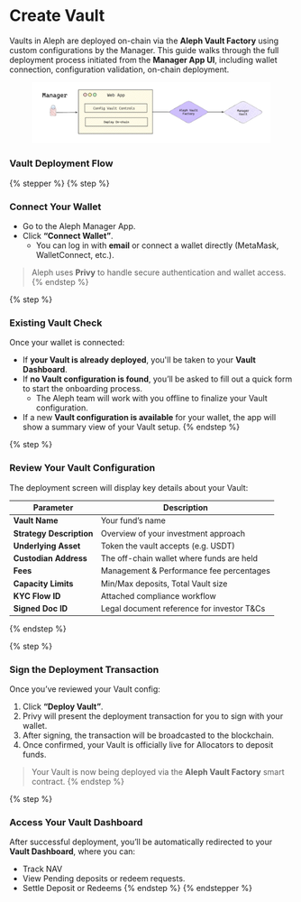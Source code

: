 # Create Vault

Vaults in Aleph are deployed on-chain via the **Aleph Vault Factory** using custom configurations by the Manager. This guide walks through the full deployment process initiated from the **Manager App UI**, including wallet connection, configuration validation, on-chain deployment.

<figure><img src="../../../.gitbook/assets/Vault Setup.png" alt="" width="563"><figcaption></figcaption></figure>

### Vault Deployment Flow

{% stepper %}
{% step %}
### Connect Your Wallet

* Go to the Aleph Manager App.
* Click **“Connect Wallet”**.
  * You can log in with **email** or connect a wallet directly (MetaMask, WalletConnect, etc.).

> Aleph uses **Privy** to handle secure authentication and wallet access.
{% endstep %}

{% step %}
### Existing Vault Check

Once your wallet is connected:

* If **your Vault is already deployed**, you'll be taken to your **Vault Dashboard**.
* If **no Vault configuration is found**, you’ll be asked to fill out a quick form to start the onboarding process.
  * The Aleph team will work with you offline to finalize your Vault configuration.
* If a new **Vault configuration is available** for your wallet, the app will show a summary view of your Vault setup.
{% endstep %}

{% step %}
### Review Your Vault Configuration

The deployment screen will display key details about your Vault:

| Parameter                | Description                                 |
| ------------------------ | ------------------------------------------- |
| **Vault Name**           | Your fund’s name                            |
| **Strategy Description** | Overview of your investment approach        |
| **Underlying Asset**     | Token the vault accepts (e.g. USDT)         |
| **Custodian Address**    | The off-chain wallet where funds are held   |
| **Fees**                 | Management & Performance fee percentages    |
| **Capacity Limits**      | Min/Max deposits, Total Vault size          |
| **KYC Flow ID**          | Attached compliance workflow                |
| **Signed Doc ID**        | Legal document reference for investor T\&Cs |
{% endstep %}

{% step %}
### Sign the Deployment Transaction

Once you’ve reviewed your Vault config:

1. Click **“Deploy Vault”**.
2. Privy will present the deployment transaction for you to sign with your wallet.
3. After signing, the transaction will be broadcasted to the blockchain.
4. Once confirmed, your Vault is officially live for Allocators to deposit funds.

> &#x20;Your Vault is now being deployed via the **Aleph Vault Factory** smart contract.
{% endstep %}

{% step %}
### Access Your Vault Dashboard

After successful deployment, you’ll be automatically redirected to your **Vault Dashboard**, where you can:

* Track NAV
* View Pending deposits or redeem requests.
* Settle Deposit or Redeems
{% endstep %}
{% endstepper %}
